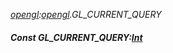 _[opengl](../../modules/opengl/opengl-module.md):[opengl](../../modules/opengl/opengl-module.md).GL\_CURRENT\_QUERY_
##### Const GL\_CURRENT\_QUERY:[Int](../../modules/wonkey/wonkey-types-int.md)
